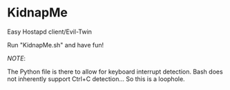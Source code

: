 # KidnapMe
Easy Hostapd client/Evil-Twin

Run "KidnapMe.sh" and have fun!

*NOTE*:

The Python file is there to allow for keyboard interrupt detection.
Bash does not inherently support Ctrl+C detection... So this is a loophole.
